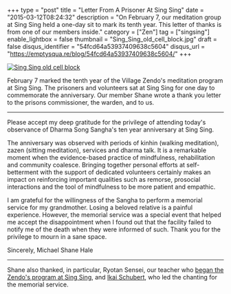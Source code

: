 +++
type = "post"
title = "Letter From A Prisoner At Sing Sing"
date = "2015-03-12T08:24:32"
description = "On February 7, our meditation group at Sing Sing held a one-day sit to mark its tenth year. This letter of thanks is from one of our members inside."
category = ["Zen"]
tag = ["singsing"]
enable_lightbox = false
thumbnail = "Sing_Sing_old_cell_block.jpg"
draft = false
disqus_identifier = "54fcd64a53937409638c5604"
disqus_url = "https://emptysqua.re/blog/54fcd64a53937409638c5604/"
+++

<p><a href="https://commons.wikimedia.org/wiki/File:Sing_Sing_old_cell_block.jpg"><img style="display:block; margin-left:auto; margin-right:auto;" src="Sing_Sing_old_cell_block.jpg" alt="Sing Sing old cell block" title="Sing Sing old cell block" />
</a></p>
<p>February 7 marked the tenth year of the Village Zendo's meditation program at Sing Sing. The prisoners and volunteers sat at Sing Sing for one day to commemorate the anniversary. Our member Shane wrote a thank you letter to the prisons commissioner, the warden, and to us.</p>
<hr />
<p>Please accept my deep gratitude for the privilege of attending today's observance of Dharma Song Sangha's ten year anniversary at Sing Sing.</p>
<p>The anniversary was observed with periods of kinhin (walking meditation), zazen (sitting meditation), services and dharma talk. It is a remarkable moment when the evidence-based practice of mindfulness, rehabilitation and community coalesce. Bringing together personal efforts at self-betterment with the support of dedicated volunteers certainly makes an impact on reinforcing important qualities such as remorse, prosocial interactions and the tool of mindfulness to be more patient and empathic.</p>
<p>I am grateful for the willingness of the Sangha to perform a memorial service for my grandmother. Losing a beloved relative is a painful experience. However, the memorial service was a special event that helped me accept the disappointment when I found out that the facility failed to notify me of the death when they were informed of such. Thank you for the privilege to mourn in a sane space.</p>
<p>Sincerely,
Michael Shane Hale</p>
<hr />
<p>Shane also thanked, in particular, Ryotan Sensei, our teacher who <a href="/zen-at-sing-sing/">began the Zendo's program at Sing Sing</a>, and <a href="/shuso-hossen-summer-2013/">Ikai Schubert</a>, who led the chanting for the memorial service.</p>
